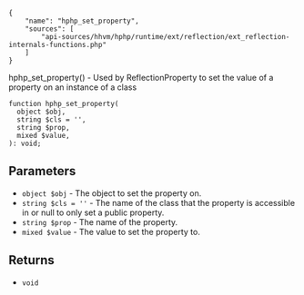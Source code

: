 ``` yamlmeta
{
    "name": "hphp_set_property",
    "sources": [
        "api-sources/hhvm/hphp/runtime/ext/reflection/ext_reflection-internals-functions.php"
    ]
}
```




hphp_set_property() - Used by ReflectionProperty to set the value of a
property on an instance of a class




``` Hack
function hphp_set_property(
  object $obj,
  string $cls = '',
  string $prop,
  mixed $value,
): void;
```




## Parameters




+ ` object $obj ` - The object to set the property on.
+ ` string $cls = '' ` - The name of the class that the property is accessible
  in or null to only set a public property.
+ ` string $prop ` - The name of the property.
+ ` mixed $value ` - The value to set the property to.




## Returns




* ` void `
<!-- HHAPIDOC -->

